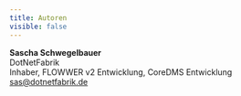 ```yaml
---
title: Autoren
visible: false
---
```


**Sascha Schwegelbauer** <a id="SaS"></a>  
DotNetFabrik  
Inhaber, FLOWWER v2 Entwicklung, CoreDMS Entwicklung  
sas@dotnetfabrik.de  
